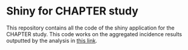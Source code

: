 # Shiny for CHAPTER study

This repository contains all the code of the shiny application for the CHAPTER study. 
This code works on the aggregated incidence results outputted by the analysis in 
[this link](https://github.com/dr-you-group/CHAPTER/tree/devKim).
